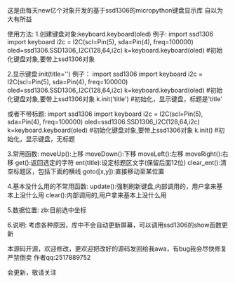 这是由每天new亿个对象开发的基于ssd1306的micropython键盘显示库
自以为大有所益

使用方法:
1.创建键盘对象:keyboard.keyboard(oled)
例子:
import ssd1306
import keyboard
i2c = I2C(scl=Pin(5), sda=Pin(4), freq=100000)
oled=ssd1306.SSD1306_I2C(128,64,i2c)
k=keyboard.keyboard(oled) #初始化键盘对象,要带上ssd1306对象

2.显示键盘:init(title='')
例子：
import ssd1306
import keyboard
i2c = I2C(scl=Pin(5), sda=Pin(4), freq=100000)
oled=ssd1306.SSD1306_I2C(128,64,i2c)
k=keyboard.keyboard(oled) #初始化键盘对象,要带上ssd1306对象
k.init('title') #初始化，显示键盘，标题是'title'

或者不带标题:
import ssd1306
import keyboard
i2c = I2C(scl=Pin(5), sda=Pin(4), freq=100000)
oled=ssd1306.SSD1306_I2C(128,64,i2c)
k=keyboard.keyboard(oled) #初始化键盘对象,要带上ssd1306对象
k.init() #初始化，显示键盘，无标题

3.常用函数:
moveUp():上移
moveDown():下移
moveLeft():左移
moveRight():右移
get():返回选定的字符
ent(title):设定标题区文字(保留后面12位)
clear_ent():清空标题区，包括下面的横线
goto([x,y]):直接移动至某位置

4.基本没什么用的不常用函数:
update():强制刷新键盘,内部调用的，用户拿来基本上没什么用
clear():内部调用的,用户拿来基本上没什么用

5.数据位置:
zb:目前选中坐标

6.说明:
考虑各种原因，库中不会自动更新屏幕，可以调用ssd1306的show函数更新

本源码开源，欢迎修改，更欢迎把改好的源码发回给我awa，有bug我会尽快修复
严禁倒卖
作者qq:2517889752

会更新，敬请关注